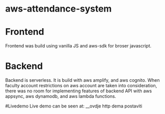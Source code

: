 # aws-attendance-system
# Frontend
Frontend was build using vanilla JS and aws-sdk for broser javascript.

# Backend 
Backend is serverless. It is build with aws amplify, and aws cognito.
When faculty account restrictions on aws account are taken into consideration, there was no room for implementing features of backend API with
aws appsync, aws dynamodb, and aws lambda functions.

#Livedemo
Live demo can be seen at: __ovdje http dema postaviti
